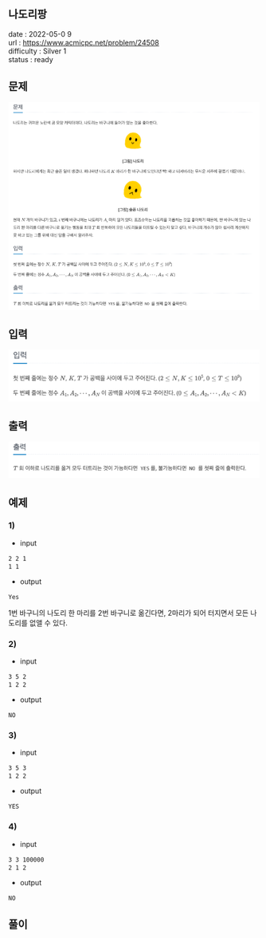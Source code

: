 나도리팡
---

date : 2022-05-0 9  
url : https://www.acmicpc.net/problem/24508   
difficulty : Silver 1    
status : ready

문제
---
![](img.png)

입력
---
![](img_1.png)

출력
---
![img_2.png](img_2.png)

예제
--

### 1)
- input
```
2 2 1
1 1
```

- output
```
Yes
```
1번 바구니의 나도리 한 마리를 2번 바구니로 옮긴다면, 2마리가 되어 터지면서 모든 나도리를 없앨 수 있다.

### 2)

- input
```
3 5 2
1 2 2
```

- output
```
NO
```

### 3)

- input
```
3 5 3
1 2 2
```

- output
```
YES
```

### 4)

- input
```
3 3 100000
2 1 2
```

- output
```
NO
```
풀이
---

